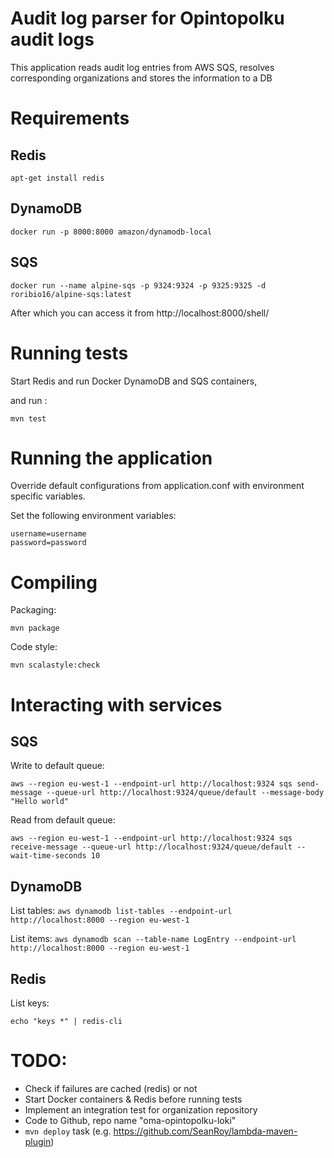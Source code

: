 # Audit log parser for Opintopolku audit logs

This application reads audit log entries from AWS SQS, 
resolves corresponding organizations and stores the information to a DB

# Requirements

## Redis

`apt-get install redis`

## DynamoDB

`docker run -p 8000:8000 amazon/dynamodb-local`

## SQS

`docker run --name alpine-sqs -p 9324:9324 -p 9325:9325 -d roribio16/alpine-sqs:latest`

After which you can access it from http://localhost:8000/shell/
   
# Running tests

Start Redis and run Docker DynamoDB and SQS containers, 

and run :

```
mvn test
```

# Running the application

Override default configurations from application.conf with environment specific variables.

Set the following environment variables: 
```
username=username
password=password
```

# Compiling

Packaging:

`mvn package`

Code style:

`mvn scalastyle:check`

# Interacting with services

## SQS

Write to default queue:

`aws --region eu-west-1 --endpoint-url http://localhost:9324 sqs send-message --queue-url http://localhost:9324/queue/default --message-body "Hello world"`

Read from default queue:

`aws --region eu-west-1 --endpoint-url http://localhost:9324 sqs receive-message --queue-url http://localhost:9324/queue/default --wait-time-seconds 10`


## DynamoDB

List tables:
`aws dynamodb list-tables --endpoint-url http://localhost:8000 --region eu-west-1`

List items:
 `aws dynamodb scan --table-name LogEntry --endpoint-url http://localhost:8000 --region eu-west-1`


## Redis

List keys:

`echo "keys *" | redis-cli`

# TODO:

   * Check if failures are cached (redis) or not
   * Start Docker containers & Redis before running tests
   * Implement an integration test for organization repository
   * Code to Github, repo name "oma-opintopolku-loki"
   * `mvn deploy` task (e.g. https://github.com/SeanRoy/lambda-maven-plugin)

